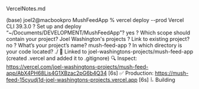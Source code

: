VercelNotes.md

(base) joel2@macbookpro MushFeedApp % vercel deploy --prod
Vercel CLI 39.3.0
? Set up and deploy 
“~/Documents/DEVELOPMENT/MushFeedApp”? yes
? Which scope should contain your project?
Joel Washington's projects
? Link to existing project? no
? What’s your project’s name? mush-feed-app
? In which directory is your code located? ./
🔗  Linked to joel-washingtons-projects/mush-feed-app (created .vercel and added it to .gitignore)
🔍  Inspect: https://vercel.com/joel-washingtons-projects/mush-feed-app/AbX4PH68Lis4G1XBzac2pG6b4Q34 [6s]
✅  Production: https://mush-feed-15cyudj1d-joel-washingtons-projects.vercel.app [6s]
⠧ Building

